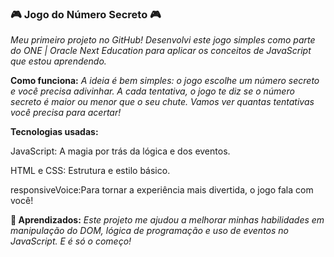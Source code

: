 ### 🎮 Jogo do Número Secreto 🎮 

*Meu primeiro projeto no GitHub! Desenvolvi este jogo simples como parte do ONE | Oracle Next Education para aplicar os conceitos de JavaScript que estou aprendendo.*

**Como funciona:**
*A ideia é bem simples: o jogo escolhe um número secreto e você precisa adivinhar. A cada tentativa, o jogo te diz se o número secreto é maior ou menor que o seu chute. Vamos ver quantas tentativas você precisa para acertar!*

**Tecnologias usadas:**

JavaScript: A magia por trás da lógica e dos eventos.

HTML e CSS: Estrutura e estilo básico.

responsiveVoice:Para tornar a experiência mais divertida, o jogo fala com você!

**📂 Aprendizados:**
*Este projeto me ajudou a melhorar minhas habilidades em manipulação do DOM, lógica de programação e uso de eventos no JavaScript. E é só o começo!*
